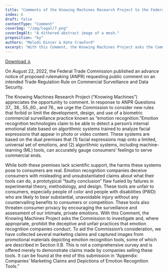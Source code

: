 ```yaml
---
title: "Comments of the Knowing Machines Research Project to the Federal Trade Commission"
index: 6
draft: false
contentType: "Comment"
coverImg: "/img/legal/7.png"
coverImgAlt: "A dithered abstract image of a mesh."
preposition: "by"
authors: "Melodi Dincer & Kate Crawford"
excerpt: "With this Comment, the Knowing Machines Project asks the Commission to investigate and, where appropriate, prohibit the deceptive and unfair practices that emotion recognition companies conduct."
---
```

[Download ↓](/docs/legal_knowing_machines/FTC-2022-0053-1142_attachment.pdf) 

On August 22, 2022, the Federal Trade Commission published an advance notice of proposed rulemaking (ANPR) requesting public comment on an intended Trade Regulation Rule on Commercial Surveillance and Data Security.

The Knowing Machines Research Project (“Knowing Machines”) appreciates the opportunity to comment.  In response to ANPR Questions 37., 38., 55.,60., and 76., we urge the Commission to consider new rules that forbid or limit the development, design, and use of a biometric commercial surveillance practice known as “emotion recognition.”Emotion recognition technologies claim to be able to detect a person’s internal emotional state based on algorithmic systems trained to analyze facial expressions that appear in photo or video content. These systems are based on the dual premises that (1) facial expressions map onto a limited, universal set of emotions, and (2) algorithmic systems, including machine-learning (ML) tools, can accurately gauge consumers’ feelings to serve commercial ends.
					
While both these premises lack scientific support, the harms these systems pose to consumers are real. Emotion recognition companies deceive consumers with misleading and unsubstantiated claims about what their tools can do, a prototypical “faulty conclusion” flaw fueled by failures in experimental theory, methodology, and design. These tools are unfair to consumers, especially people of color and people with disabilities (PWD) who are likely to bear substantial, unavoidable injury without any countervailing benefits to consumers or competition. These tools also threaten consumer privacy by encouraging the surveillance and assessment of our intimate, private emotions.
With this Comment, the Knowing Machines Project asks the Commission to investigate and, where appropriate, prohibit the deceptive and unfair practices that emotion recognition companies conduct. To aid the Commission’s consideration, we have collected several marketing claims and captured images from promotional materials depicting emotion recognition tools, some of which are described in Section II.B. This is not a comprehensive survey and is offered merely to demonstrate claims made by companies selling these tools. It can be found at the end of this submission in “Appendix: Companies’ Marketing Claims and Depictions of Emotion Recognition Tools.” 

